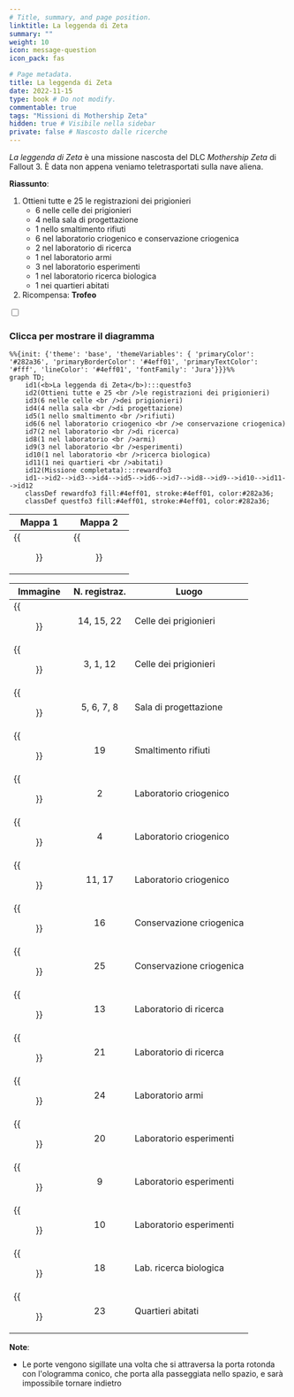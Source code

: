 ```yaml
---
# Title, summary, and page position.
linktitle: La leggenda di Zeta
summary: ""
weight: 10
icon: message-question
icon_pack: fas

# Page metadata.
title: La leggenda di Zeta
date: 2022-11-15
type: book # Do not modify.
commentable: true
tags: "Missioni di Mothership Zeta"
hidden: true # Visibile nella sidebar
private: false # Nascosto dalle ricerche
---
```



<div class="fo3">

*La leggenda di Zeta* è una missione nascosta del DLC *Mothership Zeta* di Fallout 3. È data non appena veniamo teletrasportati sulla nave aliena.

**Riassunto**:
1. Ottieni tutte e 25 le registrazioni dei prigionieri
   - 6 nelle celle dei prigionieri
   - 4 nella sala di progettazione
   - 1 nello smaltimento rifiuti
   - 6 nel laboratorio criogenico e conservazione criogenica
   - 2 nel laboratorio di ricerca
   - 1 nel laboratorio armi
   - 3 nel laboratorio esperimenti
   - 1 nel laboratorio ricerca biologica
   - 1 nei quartieri abitati
2.  Ricompensa: **Trofeo**


<section class="chart-collapse">
<input type="checkbox" name="collapse2" id="handle2">
<h3 class="handle">
<label for="handle2">Clicca per mostrare il diagramma</label>
</h3>
<div class="content">

```mermaid
%%{init: {'theme': 'base', 'themeVariables': { 'primaryColor': '#282a36', 'primaryBorderColor': '#4eff01', 'primaryTextColor': '#fff', 'lineColor': '#4eff01', 'fontFamily': 'Jura'}}}%%
graph TD;
    id1(<b>La leggenda di Zeta</b>):::questfo3
    id2(Ottieni tutte e 25 <br />le registrazioni dei prigionieri)
    id3(6 nelle celle <br />dei prigionieri)
    id4(4 nella sala <br />di progettazione)
    id5(1 nello smaltimento <br />rifiuti)
    id6(6 nel laboratorio criogenico <br />e conservazione criogenica)
    id7(2 nel laboratorio <br />di ricerca) 
    id8(1 nel laboratorio <br />armi)
    id9(3 nel laboratorio <br />esperimenti)
    id10(1 nel laboratorio <br />ricerca biologica)
    id11(1 nei quartieri <br />abitati)
    id12(Missione completata):::rewardfo3
    id1-->id2-->id3-->id4-->id5-->id6-->id7-->id8-->id9-->id10-->id11-->id12
    classDef rewardfo3 fill:#4eff01, stroke:#4eff01, color:#282a36;
    classDef questfo3 fill:#4eff01, stroke:#4eff01, color:#282a36;
```

</div>
</section>

| Mappa 1                                          | Mappa 2                                           |
| ------------------------------------------------ | ------------------------------------------------- |
| {{<figure src="fo3/Alien_captive_recorded_logs_first_half.webp">}}| {{<figure src="fo3/Alien_captive_recorded_logs_second_half.webp">}}|



| Immagine                                                                     | N. registraz. | Luogo                    |
| ---------------------------------------------------------------------------- | :-----------: | ------------------------ |
| {{<figure src="fo3/Alien_captive_recording_logs_holding_cells_2.webp">}}     |  14, 15, 22   | Celle dei prigionieri    |
| {{<figure src="fo3/Alien_captive_recording_logs_holding_cells_1.webp">}}     |   3, 1, 12    | Celle dei prigionieri    |
| {{<figure src="fo3/Alien_captive_recording_log_5-8_engineering_core.webp">}} |  5, 6, 7, 8   | Sala di progettazione    |
| {{<figure src="fo3/Alien_captive_recording_log_19_waste_disposal.webp">}}    |      19       | Smaltimento rifiuti      |
| {{<figure src="fo3/Alien_captive_recording_log_2_cryo_lab.webp">}}           |       2       | Laboratorio criogenico   |
| {{<figure src="fo3/Alien_captive_recording_log_4_cryo_lab.webp">}}           |       4       | Laboratorio criogenico   |
| {{<figure src="fo3/Alien_captive_recording_log_11_and_17_cryo_lab.webp">}}   |    11, 17     | Laboratorio criogenico   |
| {{<figure src="fo3/Alien_captive_recording_log_16_cryo_lab.webp">}}          |      16       | Conservazione criogenica |
| {{<figure src="fo3/Alien_captive_recording_log_25_cryo_lab.webp">}}          |      25       | Conservazione criogenica |
| {{<figure src="fo3/Alien_captive_recording_log_13_research_lab.webp">}}      |      13       | Laboratorio di ricerca   |
| {{<figure src="fo3/Alien_captive_recording_log_13_research_lab.webp">}}      |      21       | Laboratorio di ricerca   |
| {{<figure src="fo3/Alien_captive_recording_log_24_weapons_lab.webp">}}       |      24       | Laboratorio armi         |
| {{<figure src="fo3/Alien_captive_recording_log_20_exp_lab.webp">}}           |      20       | Laboratorio esperimenti  |
| {{<figure src="fo3/Alien_captive_recording_log_9_exp_lab.webp">}}            |       9       | Laboratorio esperimenti  |
| {{<figure src="fo3/Alien_captive_recording_log_10_exp_lab.webp">}}           |      10       | Laboratorio esperimenti  |
| {{<figure src="fo3/Alien_captive_recording_log_18_bio_research.webp">}}      |      18       | Lab. ricerca biologica   |
| {{<figure src="fo3/Alien_captive_recording_log_18_living_quarters.webp">}}   |      23       | Quartieri abitati        |




**Note**:
- Le porte vengono sigillate una volta che si attraversa la porta rotonda con l'ologramma conico, che porta alla passeggiata nello spazio, e sarà impossibile tornare indietro



</div>